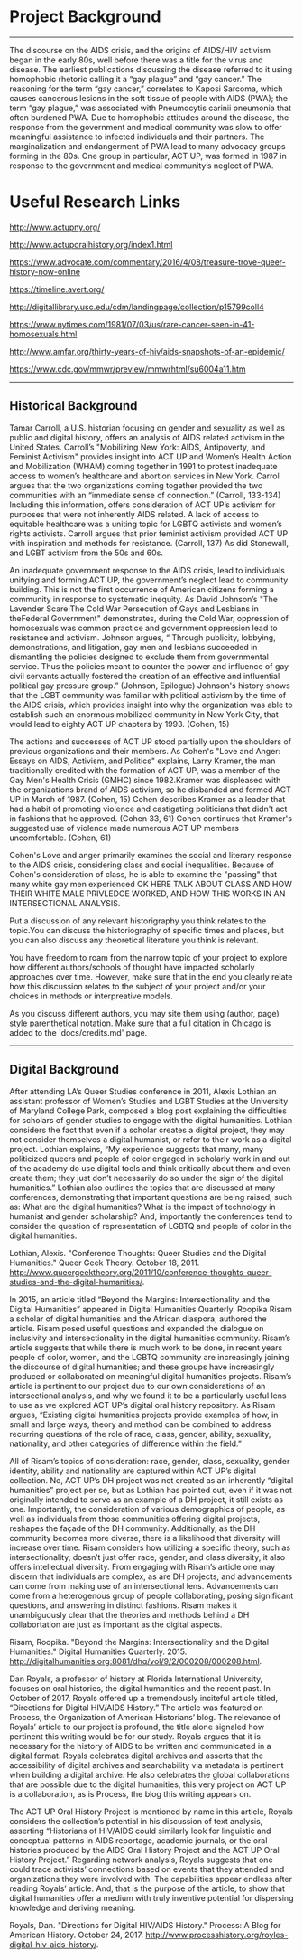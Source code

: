 # Project Background 

---

The discourse on the AIDS crisis, and the origins of AIDS/HIV activism began in the early 80s, well before there was a title for the virus and disease. The earliest publications discussing the disease referred to it using homophobic rhetoric calling it a “gay plague” and “gay cancer.” The reasoning for the term “gay cancer,” correlates to Kaposi Sarcoma, which causes cancerous lesions in the soft tissue of people with AIDS (PWA); the term “gay plague,” was associated with Pneumocytis carinii pneumonia that often burdened PWA. Due to homophobic attitudes around the disease, the response from the government and medical community was slow to offer meaningful assistance to infected individuals and their partners. The marginalization and endangerment of PWA lead to many advocacy groups forming in the 80s. One group in particular, ACT UP, was formed in 1987 in response to the government and medical community’s neglect of PWA.

# Useful Research Links

http://www.actupny.org/

http://www.actuporalhistory.org/index1.html

https://www.advocate.com/commentary/2016/4/08/treasure-trove-queer-history-now-online

https://timeline.avert.org/

http://digitallibrary.usc.edu/cdm/landingpage/collection/p15799coll4

https://www.nytimes.com/1981/07/03/us/rare-cancer-seen-in-41-homosexuals.html

http://www.amfar.org/thirty-years-of-hiv/aids-snapshots-of-an-epidemic/

https://www.cdc.gov/mmwr/preview/mmwrhtml/su6004a11.htm 

---

## Historical Background

Tamar Carroll, a U.S. historian focusing on gender and sexuality as well as public and digital history, offers an analysis of AIDS related activism in the United States. Carroll’s "Mobilizing New York: AIDS, Antipoverty, and Feminist Activism" provides insight into ACT UP and Women’s Health Action and Mobilization (WHAM) coming together in 1991 to protest inadequate access to women’s healthcare and abortion services in New York. Carrol argues that the two organizations coming together provided the two communities with an  “immediate sense of connection.” (Carroll, 133-134) Including this information, offers consideration of ACT UP’s activism for purposes that were not inherently AIDS related. A lack of access to equitable healthcare was a uniting topic for LGBTQ activists and women’s rights activists. Carroll argues that prior feminist activism provided ACT UP with inspiration and methods for resistance. (Carroll, 137) As did Stonewall, and LGBT activism from the 50s and 60s. 

An inadequate government response to the AIDS crisis, lead to individuals unifying and forming ACT UP, the government’s neglect lead to community building. This is not the first occurrence of American citizens forming a community in response to systematic inequity. As David Johnson’s "The Lavender Scare:The Cold War Persecution of Gays and Lesbians in theFederal Government" demonstrates, during the Cold War, oppression of homosexuals was common practice and government oppression lead to resistance and activism. Johnson argues, “ Through publicity, lobbying, demonstrations, and litigation, gay men and lesbians succeeded in dismantling the policies designed to exclude them from governmental service. Thus the policies meant to counter the power and influence of gay civil servants actually fostered the creation of an effective and influential political gay pressure group.” (Johnson, Epilogue) Johnson's history shows that the LGBT community was familiar with political activism by the time of the AIDS crisis, which provides insight into why the organization was able to establish such an enormous mobilized community in New York City, that would lead to eighty ACT UP chapters by 1993. (Cohen, 15)

The actions and successes of ACT UP stood partially upon the shoulders of previous organizations and their members. As Cohen's "Love and Anger: Essays on AIDS, Activism, and Politics" explains, Larry Kramer, the man traditionally credited with the formation of ACT UP, was a member of the Gay Men's Health Crisis (GMHC) since 1982.Kramer was displeased with the organizations brand of AIDS activism, so he disbanded and formed ACT UP in March of 1987. (Cohen, 15) Cohen describes Kramer as a leader that had a habit of promoting violence and castigating politicians that didn't act in fashions that he approved. (Cohen 33, 61) Cohen continues that Kramer's suggested use of violence made numerous ACT UP members uncomfortable. (Cohen, 61)

Cohen's Love and anger primarily examines the social and literary response to the AIDS crisis, considering class and social inequalities. Because of Cohen's consideration of class, he is able to examine the "passing" that many white gay men experienced OK HERE TALK ABOUT CLASS AND HOW THEIR WHITE MALE PRIVLEDGE WORKED, AND HOW THIS WORKS IN AN INTERSECTIONAL ANALYSIS.  





Put a discussion of any relevant historigraphy you think relates to the topic.You can discuss the historiography of specific times and places, but you can also discuss any theoretical literature you think is relevant.

You have freedom to roam from the narrow topic of your project to explore how different authors/schools of thought have impacted scholarly approaches over time. However, make sure that in the end you clearly relate how this discussion relates to the subject of your project and/or your choices in methods or interpreative models.

As you discuss different authors, you may site them using (author, page) style parenthetical notation. Make sure that a full citation in [Chicago](http://chicagomanualofstyle.org) is added to the 'docs/credits.md' page.

---

## Digital Background

After attending LA’s Queer Studies conference in 2011, Alexis Lothian an assistant professor of Women’s Studies and LGBT Studies at the University of Maryland College Park, composed a blog post explaining the difficulties for scholars of gender studies to engage with the digital humanities. Lothian considers the fact that even if a scholar creates a digital project, they may not consider themselves a digital humanist, or refer to their work as a digital project. Lothian explains, “My experience suggests that many, many politicized queers and people of color engaged in scholarly work in and out of the academy do use digital tools and think critically about them and even create them; they just don’t necessarily do so under the sign of the digital humanities.” Lothian also outlines the topics that are discussed at many conferences, demonstrating that important questions are being raised, such as: What are the digital humanities? What is the impact of technology in humanist and gender scholarship? And, importantly the conferences tend to consider the question of representation of LGBTQ and people of color in the digital humanities.

Lothian, Alexis. "Conference Thoughts: Queer Studies and the Digital Humanities." Queer Geek Theory. October 18, 2011. http://www.queergeektheory.org/2011/10/conference-thoughts-queer-studies-and-the-digital-humanities/.

	
In 2015, an article titled “Beyond the Margins: Intersectionality and the Digital Humanities” appeared in Digital Humanities Quarterly. Roopika Risam a scholar of digital humanities and the African diaspora, authored the article. Risam posed useful questions and expanded the dialogue on inclusivity and intersectionality in the digital humanities community. Risam’s article suggests that while there is much work to be done, in recent years people of color, women, and the LGBTQ community are increasingly joining the discourse of digital humanities; and these groups have increasingly produced or collaborated on meaningful digital humanities projects. Risam’s article is pertinent to our project due to our own considerations of an intersectional analysis, and why we found it to be a particularly useful lens to use as we explored ACT UP’s digital oral history repository. As Risam argues, “Existing digital humanities projects provide examples of how, in small and large ways, theory and method can be combined to address recurring questions of the role of race, class, gender, ability, sexuality, nationality, and other categories of difference within the field.” 

All of Risam’s topics of consideration: race, gender, class, sexuality, gender identity, ability and nationality are captured within ACT UP’s digital collection. No, ACT UP’s DH project was not created as an inherently “digital humanities” project per se, but as Lothian has pointed out, even if it was not originally intended to serve as an example of a DH project, it still exists as one. Importantly, the consideration of  various demographics of people, as well as individuals from those communities offering digital projects, reshapes the façade of the DH community. Additionally, as the DH community becomes more diverse, there is a likelihood that diversity will increase over time. Risam considers how utilizing a specific theory, such as intersectionality, doesn’t just offer race, gender, and class diversity, it also offers intellectual diversity. From engaging with Risam’s article one may discern that individuals are complex, as are DH projects, and advancements can come from making use of an intersectional lens. Advancements can come from a heterogenous group of people collaborating, posing significant questions, and answering in distinct fashions. Risam makes it unambiguously clear that the theories and methods behind a DH collabortation are just as important as the digital aspects.   

Risam, Roopika. "Beyond the Margins: Intersectionality and the Digital Humanities." Digital Humanities Quarterly. 2015. http://digitalhumanities.org:8081/dhq/vol/9/2/000208/000208.html.


Dan Royals, a professor of history at Florida International University, focuses on oral histories, the digital humanities and the recent past. In October of 2017, Royals offered up a tremendously inciteful article titled, “Directions for Digital HIV/AIDS History.”  The article was featured on Process, the Organization of American Historians’ blog. The relevance of Royals’ article to our project is profound, the title alone signaled how pertinent this writing would be for our study. Royals argues that it is necessary for the history of AIDS to be written and communicated in a digital format. Royals celebrates digital archives and asserts that the accessibility of digital archives and searchability via metadata is pertinent when building a digital archive. He also celebrates the global collaborations that are possible due to the digital humanities, this very project on ACT UP is a collaboration, as is Process, the blog this writing appears on.      

The ACT UP Oral History Project is mentioned by name in this article, Royals considers the collection’s potential in his discussion of text analysis, asserting “Historians of HIV/AIDS could similarly look for linguistic and conceptual patterns in AIDS reportage, academic journals, or the oral histories produced by the AIDS Oral History Project and the ACT UP Oral History Project.” Regarding network analysis, Royals suggests that one could trace activists’ connections based on events that they attended and organizations they were involved with. The capabilities appear endless after reading Royals’ article. And, that is the purpose of the article, to show that digital humanities offer a medium with truly inventive potential for dispersing knowledge and deriving meaning.  

Royals, Dan. "Directions for Digital HIV/AIDS History." Process: A Blog for American History. October 24, 2017. http://www.processhistory.org/royles-digital-hiv-aids-history/.




